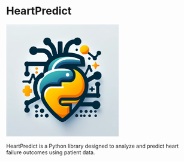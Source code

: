 # HeartPredict

<img src="logo/logo.png" width="300">

HeartPredict is a Python library designed to analyze and predict heart failure outcomes using patient data.